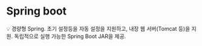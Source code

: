 # Spring boot

<aside>
💡 경량형 Spring.
초기 설정등을 자동 설정을 지원하고, 내장 웹 서버(Tomcat 등)을 지원.
독립적으로 실행 가능한 Spring Boot JAR을 제공.

</aside>